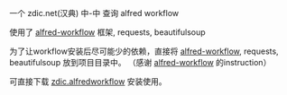 一个 zdic.net(汉典) 中-中 查询 alfred workflow

使用了 [alfred-workflow](https://github.com/deanishe/alfred-workflow) 框架, requests, beautifulsoup

为了让workflow安装后尽可能少的依赖，直接将 [alfred-workflow](https://github.com/deanishe/alfred-workflow), requests, beautifulsoup 放到项目目录中。
（感谢 [alfred-workflow](https://github.com/deanishe/alfred-workflow) 的instruction）



可直接下载 [zdic.alfredworkflow](https://github.com/jinuljt/zdic.alfredworkflow/raw/master/zdic.alfredworkflow) 安装使用。
